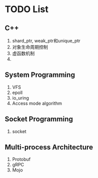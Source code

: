 # TODO List

## C++

1. shard_ptr, weak_ptr和unique_ptr
2. 对象生命周期控制
3. 虚函数机制
4.

## System Programming

1. VFS
2. epoll
3. io_uring
4. Access mode algorithm

## Socket Programming

1. socket

## Multi-process Architecture

1. Protobuf
2. gRPC
3. Mojo
